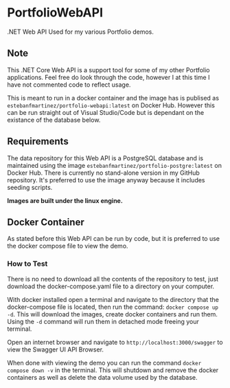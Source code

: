 # PortfolioWebAPI
.NET Web API Used for my various Portfolio demos.

## Note
This .NET Core Web API is a support tool for some of my other Portfolio applications. Feel free do look through the code, however I at this time I have not commented code to reflect usage.

This is meant to run in a docker container and the image has is publised as `estebanfmartinez/portfolio-webapi:latest` on Docker Hub. However this can be run straight out of Visual Studio/Code but is dependant on the existance of the database below.

## Requirements
The data repository for this Web API is a PostgreSQL database and is maintained using the image `estebanfmartinez/portfolio-postgre:latest` on Docker Hub. There is currently no stand-alone version in my GitHub repository. It's preferred to use the image anyway because it includes seeding scripts.

**Images are built under the linux engine.**

## Docker Container
As stated before this Web API can be run by code, but it is preferred to use the docker compose file to view the demo.

### How to Test
There is no need to download all the contents of the repository to test, just download the docker-compose.yaml file to a directory on your computer.

With docker installed open a terminal and navigate to the directory that the docker-compose file is located, then run the command: `docker compose up -d`. This will download the images, create docker containers and run them. Using the `-d` command will run them in detached mode freeing your terminal.

Open an internet browser and navigate to `http://localhost:3000/swagger` to view the Swagger UI API Browser.

When done with viewing the demo you can run the command `docker compose down -v` in the terminal. This will shutdown and remove the docker containers as well as delete the data volume used by the database.